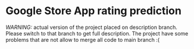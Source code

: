# Google Store App rating prediction

*WARNING:* actual version of the project placed on description branch. Please switch to that branch to get full description. The project have some problems that are not allow to merge all code to main branch :(
